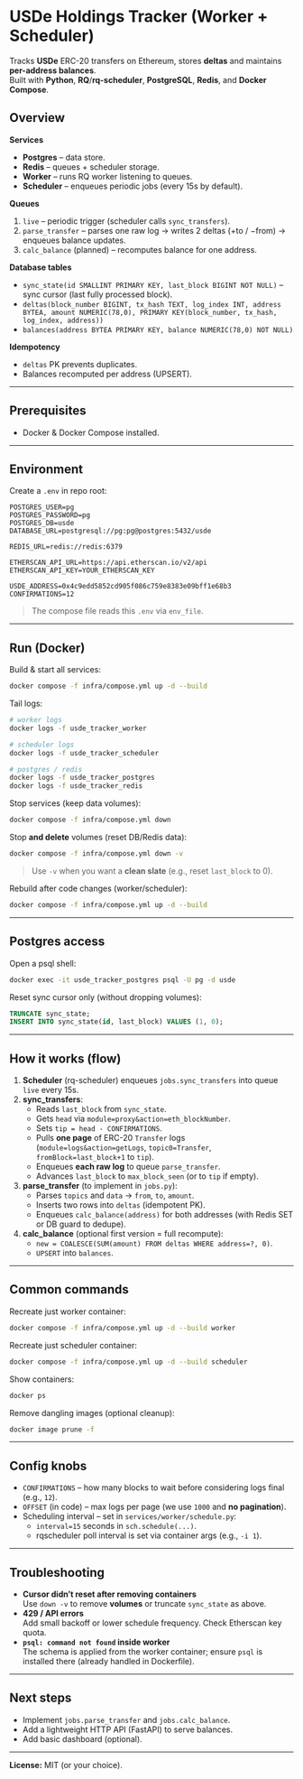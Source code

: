 # USDe Holdings Tracker (Worker + Scheduler)

Tracks **USDe** ERC-20 transfers on Ethereum, stores **deltas** and maintains **per-address balances**.  
Built with **Python**, **RQ**/**rq-scheduler**, **PostgreSQL**, **Redis**, and **Docker Compose**.

## Overview

**Services**
- **Postgres** – data store.
- **Redis** – queues + scheduler storage.
- **Worker** – runs RQ worker listening to queues.
- **Scheduler** – enqueues periodic jobs (every 15s by default).

**Queues**
1. `live` – periodic trigger (scheduler calls `sync_transfers`).
2. `parse_transfer` – parses one raw log → writes 2 deltas (+to / −from) → enqueues balance updates.
3. `calc_balance` (planned) – recomputes balance for one address.

**Database tables**
- `sync_state(id SMALLINT PRIMARY KEY, last_block BIGINT NOT NULL)` – sync cursor (last fully processed block).
- `deltas(block_number BIGINT, tx_hash TEXT, log_index INT, address BYTEA, amount NUMERIC(78,0), PRIMARY KEY(block_number, tx_hash, log_index, address))`
- `balances(address BYTEA PRIMARY KEY, balance NUMERIC(78,0) NOT NULL)`

**Idempotency**
- `deltas` PK prevents duplicates.
- Balances recomputed per address (UPSERT).

---

## Prerequisites

- Docker & Docker Compose installed.

---

## Environment

Create a `.env` in repo root:

```env
POSTGRES_USER=pg
POSTGRES_PASSWORD=pg
POSTGRES_DB=usde
DATABASE_URL=postgresql://pg:pg@postgres:5432/usde

REDIS_URL=redis://redis:6379

ETHERSCAN_API_URL=https://api.etherscan.io/v2/api
ETHERSCAN_API_KEY=YOUR_ETHERSCAN_KEY

USDE_ADDRESS=0x4c9edd5852cd905f086c759e8383e09bff1e68b3
CONFIRMATIONS=12
```

> The compose file reads this `.env` via `env_file`.

---

## Run (Docker)

Build & start all services:

```bash
docker compose -f infra/compose.yml up -d --build
```

Tail logs:

```bash
# worker logs
docker logs -f usde_tracker_worker

# scheduler logs
docker logs -f usde_tracker_scheduler

# postgres / redis
docker logs -f usde_tracker_postgres
docker logs -f usde_tracker_redis
```

Stop services (keep data volumes):

```bash
docker compose -f infra/compose.yml down
```

Stop **and delete** volumes (reset DB/Redis data):

```bash
docker compose -f infra/compose.yml down -v
```

> Use `-v` when you want a **clean slate** (e.g., reset `last_block` to 0).

Rebuild after code changes (worker/scheduler):

```bash
docker compose -f infra/compose.yml up -d --build
```

---

## Postgres access

Open a psql shell:

```bash
docker exec -it usde_tracker_postgres psql -U pg -d usde
```

Reset sync cursor only (without dropping volumes):

```sql
TRUNCATE sync_state;
INSERT INTO sync_state(id, last_block) VALUES (1, 0);
```

---

## How it works (flow)

1. **Scheduler** (rq-scheduler) enqueues `jobs.sync_transfers` into queue `live` every 15s.
2. **sync_transfers**:
   - Reads `last_block` from `sync_state`.
   - Gets `head` via `module=proxy&action=eth_blockNumber`.
   - Sets `tip = head - CONFIRMATIONS`.
   - Pulls **one page** of ERC-20 `Transfer` logs (`module=logs&action=getLogs`, `topic0=Transfer`, `fromBlock=last_block+1` to `tip`).
   - Enqueues **each raw log** to queue `parse_transfer`.
   - Advances `last_block` to `max_block_seen` (or to `tip` if empty).
3. **parse_transfer** (to implement in `jobs.py`):
   - Parses `topics` and `data` → `from`, `to`, `amount`.
   - Inserts two rows into `deltas` (idempotent PK).
   - Enqueues `calc_balance(address)` for both addresses (with Redis SET or DB guard to dedupe).
4. **calc_balance** (optional first version = full recompute):
   - `new = COALESCE(SUM(amount) FROM deltas WHERE address=?, 0)`.
   - `UPSERT` into `balances`.

---

## Common commands

Recreate just worker container:

```bash
docker compose -f infra/compose.yml up -d --build worker
```

Recreate just scheduler container:

```bash
docker compose -f infra/compose.yml up -d --build scheduler
```

Show containers:

```bash
docker ps
```

Remove dangling images (optional cleanup):

```bash
docker image prune -f
```

---

## Config knobs

- `CONFIRMATIONS` – how many blocks to wait before considering logs final (e.g., `12`).
- `OFFSET` (in code) – max logs per page (we use `1000` and **no pagination**).
- Scheduling interval – set in `services/worker/schedule.py`:
  - `interval=15` seconds in `sch.schedule(...)`.
  - rqscheduler poll interval is set via container args (e.g., `-i 1`).

---

## Troubleshooting

- **Cursor didn’t reset after removing containers**  
  Use `down -v` to remove **volumes** or truncate `sync_state` as above.
- **429 / API errors**  
  Add small backoff or lower schedule frequency. Check Etherscan key quota.
- **`psql: command not found` inside worker**  
  The schema is applied from the worker container; ensure `psql` is installed there (already handled in Dockerfile).

---

## Next steps

- Implement `jobs.parse_transfer` and `jobs.calc_balance`.
- Add a lightweight HTTP API (FastAPI) to serve balances.
- Add basic dashboard (optional).

---

**License:** MIT (or your choice).
